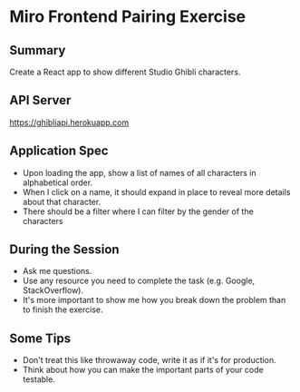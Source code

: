 # Miro Frontend Pairing Exercise

## Summary

Create a React app to show different Studio Ghibli characters.

## API Server

<https://ghibliapi.herokuapp.com>

## Application Spec

* Upon loading the app, show a list of names of all characters in alphabetical
  order.
* When I click on a name, it should expand in place to reveal more details
  about that character.
* There should be a filter where I can filter by the gender of the characters

## During the Session

* Ask me questions.
* Use any resource you need to complete the task (e.g. Google, StackOverflow).
* It's more important to show me how you break down the problem than to finish
  the exercise.

## Some Tips

* Don't treat this like throwaway code, write it as if it's for production.
* Think about how you can make the important parts of your code testable.
